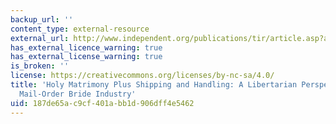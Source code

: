 ```yaml
---
backup_url: ''
content_type: external-resource
external_url: http://www.independent.org/publications/tir/article.asp?a=892
has_external_licence_warning: true
has_external_license_warning: true
is_broken: ''
license: https://creativecommons.org/licenses/by-nc-sa/4.0/
title: 'Holy Matrimony Plus Shipping and Handling: A Libertarian Perspective on the
  Mail-Order Bride Industry'
uid: 187de65a-c9cf-401a-bb1d-906dff4e5462
---
```

